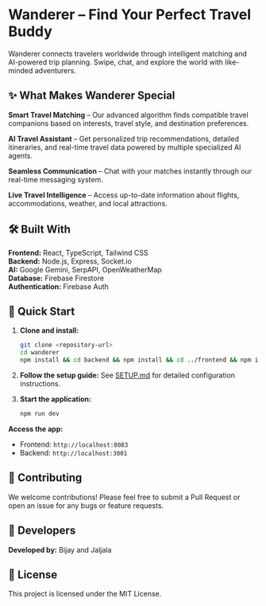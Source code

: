 # Wanderer – Find Your Perfect Travel Buddy

Wanderer connects travelers worldwide through intelligent matching and AI-powered trip planning. Swipe, chat, and explore the world with like-minded adventurers.

## ✨ What Makes Wanderer Special

**Smart Travel Matching** – Our advanced algorithm finds compatible travel companions based on interests, travel style, and destination preferences.

**AI Travel Assistant** – Get personalized trip recommendations, detailed itineraries, and real-time travel data powered by multiple specialized AI agents.

**Seamless Communication** – Chat with your matches instantly through our real-time messaging system.

**Live Travel Intelligence** – Access up-to-date information about flights, accommodations, weather, and local attractions.

## 🛠️ Built With

**Frontend:** React, TypeScript, Tailwind CSS  
**Backend:** Node.js, Express, Socket.io  
**AI:** Google Gemini, SerpAPI, OpenWeatherMap  
**Database:** Firebase Firestore  
**Authentication:** Firebase Auth  

## 🚀 Quick Start

1. **Clone and install:**
   ```bash
   git clone <repository-url>
   cd wanderer
   npm install && cd backend && npm install && cd ../frontend && npm install
   ```

2. **Follow the setup guide:**
   See [SETUP.md](./SETUP.md) for detailed configuration instructions.

3. **Start the application:**
   ```bash
   npm run dev
   ```

**Access the app:**
- Frontend: `http://localhost:8083`
- Backend: `http://localhost:3001`

## 🤝 Contributing

We welcome contributions! Please feel free to submit a Pull Request or open an issue for any bugs or feature requests.

## 👥 Developers

**Developed by:** Bijay and Jaljala

## 📄 License

This project is licensed under the MIT License.